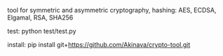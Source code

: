 tool for symmetric and asymmetric cryptography, hashing: AES, ECDSA, Elgamal, RSA, SHA256

test: python test/test.py

install: pip install git+https://github.com/Akinava/crypto-tool.git

